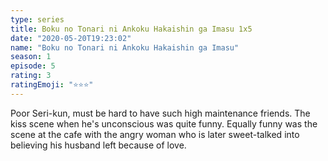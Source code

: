 ```yaml
---
type: series
title: Boku no Tonari ni Ankoku Hakaishin ga Imasu 1x5
date: "2020-05-20T19:23:02"
name: "Boku no Tonari ni Ankoku Hakaishin ga Imasu"
season: 1
episode: 5
rating: 3
ratingEmoji: "⭐️⭐️⭐️"
---
```


Poor Seri-kun, must be hard to have such high maintenance friends. The kiss scene when he's unconscious was quite funny. Equally funny was the scene at the cafe with the angry woman who is later sweet-talked into believing his husband left because of love.
